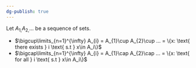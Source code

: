 ```yaml
---
dg-publish: true
---
```

Let $A_{1,}A_{2,}...$ be a sequence of sets.
- $\bigcup\limits_{n=1}^{\infty} A_{i} = A_{1}\cup A_{2}\cup ... = \{x: \text{ there exists } i \text{ s.t } x\in A_i\}$
- $\bigcap\limits_{n=1}^{\infty} A_{i} = A_{1}\cap A_{2}\cap ... = \{x: \text{ for all } i \text{ s.t } x\in A_i\}$
